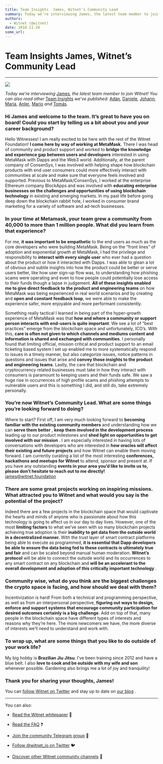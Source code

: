 ```yaml
---
title: Team Insights  James, Witnet’s Community Lead
summary: Today we’re interviewing James, the latest team member to join Witnet! You can also read other Team Insights we’ve published- Adán, Daniele, Johann, María, Anler, Mario and Tomás. Hi James and welcome to the team. It’s great to have you on board! Could you start by telling us a bit about you and your career background? Hello Witnesses! I am really excited to be here with the rest of the Witnet Foundation! I come here by way of working at MetaMask. There I was head of community and product suppor
authors:
  - Witnet (@witnet)
date: 2018-11-20
some_url: 
---
```


# Team Insights  James, Witnet’s Community Lead


----


![](https://cdn-images-1.medium.com/max/1200/1*04M6NUQeE7mAzVodP6IX3Q.jpeg)

 
_Today we’re interviewing_ [James](https://twitter.com/jrmoreau)_, the latest team member to join Witnet! You can also read other_ [Team Insights](https://medium.com/witnet/tagged/team) _we’ve published:_ [Adán](https://medium.com/witnet/team-insights-ad%C3%A1n-witnets-tech-lead-368102102ff6)_,_ [Daniele](https://medium.com/witnet/team-insights-daniele-witnets-operations-lead-6a72c8da8268)_,_ [Johann](https://medium.com/witnet/team-insights-daniele-witnets-operations-lead-6a72c8da8268)_,_ [María](https://medium.com/witnet/team-insights-mar%C3%ADa-back-end-engineer-27fef70af1d1)_,_ [Anler](https://medium.com/witnet/team-insights-anler-back-end-engineer-and-functional-programmer-eca357baef47)_,_ [Mario](https://medium.com/witnet/team-insights-mario-full-stack-engineer-and-scrum-master-e0d6f9e7c70c) _and_ [Tomás](https://medium.com/witnet/team-insights-tom%C3%A1s-full-stack-developer-49dd5bf91ca2)_._
 

### Hi James and welcome to the team. It’s great to have you on board! Could you start by telling us a bit about you and your career background?
Hello Witnesses! I am really excited to be here with the rest of the Witnet Foundation! 
**I come here by way of working at MetaMask.**
 There I was head of community and product support and worked to 
**bridge the knowledge and experience gap between users and developers**
 interested in using MetaMask with Dapps and the Web3 world. Additionally, at the parent company of ConsenSys, I was involved with helping shape how blockchain products with end user consumers could more effectively interact with communities at scale and make sure that everyone feels involved and supported. Previous to MetaMask/ConsenSys, I worked at the enterprise Ethereum company BlockApps and was involved with 
**educating enterprise businesses on the challenges and opportunities of using blockchain technology**
 in existing and emerging markets. In my past life before going deep down the blockchain rabbit hole, I worked in consumer brand marketing for a variety of software and ad-tech businesses.

### In your time at Metamask, your team grew a community from 40,000 to more than 1 million people. What did you learn from that experience?
For me, **it was important to be empathetic**
 to the end users as much as the core developers who were building MetaMask. Being on the “front lines” of adoption and exponential growth at MetaMask, I had the privilege and responsibility to 
**interact with every single user**
 who ever had a question about the product or how it interacted with Dapps. I was able to glean a lot of obvious and subtle insights into how the product could be better or serve users better, like how user sign-up flow was, to understanding how phishing scams were operating and even to how people could potentially lose access to their funds though a lapse in judgement. 
**All of these insights enabled me to give direct feedback to the product and engineering teams**
 on how MetaMask was being experienced in real world scenarios and by creating and 
**open and constant feedback loop**, we were able to make the experience safer, more enjoyable and more performant consistently.

Something really tactical I learned in being part of the hyper-growth experience of MetaMask was that 
**how and where a community or support person interacts with end-users is quite important**. We see a lot of “best practices” emerge from the blockchain space and unfortunately, ICO’s. With this, 
**care is often not given to which channels and mediums content and information is shared and exchanged with communities**. I personally found that limiting official, mission critical and product support to an email ticketing based system I set up enabled me to more systematically respond to issues in a timely manner, but also categorize issues, notice patterns in questions and issues that arise and 
**convey those insights to the product and engineering teams**. Lastly, the care that blockchain and cryptocurrency related businesses must take in how they interact with consumers is paramount to keeping users and their funds safe. We saw a huge rise in occurrences of high profile scams and phishing attempts to vulnerable users and this is something I did, and still do, take extremely personally.

### You’re now Witnet’s Community Lead. What are some things you’re looking forward to doing?
Where to start? First off, I am very much looking forward to 
**becoming familiar with the existing community members**
 and understanding how we can 
**serve them better**
 , 
**keep them involved in the development process**
 leading up to our product milestones and 
**shed light on opportunities to get involved with our mission**
 .
I am especially interested in having lots of conversations with developers who are interested in 
**how oracles will affect their existing and future projects**
 and how Witnet can enable them moving forward.
I am currently curating a list of the most interesting 
**conferences, hackathons and meetups for Witnet**
 to attend, sponsor and present at. If you have any outstanding 
**events in your area you’d like to invite us to, please don’t hesitate to reach out to me directly!**  
[james@witnet.foundation](mailto:james@witnet.foundation)
 

### There are some great projects working on inspiring missions. What attracted you to Witnet and what would you say is the potential of the project?
Indeed there are a few projects in the blockchain space that would captivate the hearts and minds of anyone who is passionate about how this technology is going to affect us in our day to day lives. However, one of the most 
**limiting factors**
 to what we’ve seen with so many blockchain projects achieving true adoption is their 
**inability to get data from the outside world in a decentralized manner.**
 With the trust layer of smart contract platforms being able to execute as programmed, 
**it is essential that Dapp developers be able to ensure the data being fed to these contracts is ultimately true and fair**
 and can be scaled beyond manual human moderation. 
**Witnet’s protocol**
 will be able to connect the outside world and its occurrences to any smart contract on any blockchain and 
**will be an accelerant to the overall development and adoption of this critically important technology**
 .

### Community wise, what do you think are the biggest challenges the crypto space is facing, and how should we deal with them?
Incentivization is hard! From both a technical and programming perspective, as well as from an interpersonal perspective, 
**figuring out ways to design, enforce and support systems that encourage community participation for desired outcomes certainly is a big challenge**. Add on top of that, many people in the blockchain space have different types of interests and reasons why they’re here. The more newcomers we have, the more diverse of interests we’ll need to understand and work with.

### To wrap up, what are some things that you like to do outside of your work life?
My big hobby is 
**Brazilian Jiu Jitsu**. I’ve been training since 2012 and have a blue belt. I also 
**love to cook and be outside with my wife and son**
 whenever possible. Gardening also brings me a lot of joy and tranquility!

### Thank you for sharing your thoughts, James!
You can 
[follow Witnet on Twitter](http://twitter.com/witnet_io)
 and stay up to date on 
[our blog](http://medium.com/witnet)
 .

----

You can also:



 *  [Read the Witnet whitepaper](https://witnet.io/static/witnet-whitepaper.pdf) 📃

 *  [Read the FAQ](https://witnet.io/#/faq) ❓

 *  [Join the community Telegram group](https://t.me/witnetio) 💬

 *  [Follow @witnet_io on Twitter](https://twitter.com/witnet_io) 🐦

 *  [Discover other Witnet community channels](https://witnet.io/#/contact) 👥
